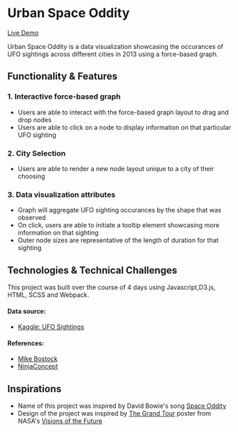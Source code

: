 # Urban Space Oddity
[Live Demo](https://saskatchuwan.github.io/ufo-sightings/)

Urban Space Oddity is a data visualization showcasing the occurances of UFO sightings across different cities in 2013 using a force-based graph.

## Functionality & Features
### 1. Interactive force-based graph
+ Users are able to interact with the force-based graph layout to drag and drop nodes
+ Users are able to click on a node to display information on that particular UFO sighting

### 2. City Selection
+ Users are able to render a new node layout unique to a city of their choosing

### 3. Data visualization attributes
+ Graph will aggregate UFO sighting occurances by the shape that was observed
+ On click, users are able to initiate a tooltip element showcasing more information on that sighting
+ Outer node sizes are representative of the length of duration for that sighting

## Technologies & Technical Challenges
This project was built over the course of 4 days using Javascript,D3.js, HTML, SCSS and Webpack.

#### Data source:
+ [Kaggle: UFO Sightings](https://bit.ly/2TQqA2F)

#### References:
+ [Mike Bostock](https://github.com/d3/d3-force)
+ [NinjaConcept](https://medium.com/ninjaconcept/interactive-dynamic-force-directed-graphs-with-d3-da720c6d7811)

## Inspirations
+ Name of this project was inspired by David Bowie's song [Space Oddity](https://www.youtube.com/watch?v=iYYRH4apXDo)
+ Design of the project was inspired by [The Grand Tour](https://www.jpl.nasa.gov/visions-of-the-future/images/grand_tour.jpg) poster from NASA's [Visions of the Future](https://www.jpl.nasa.gov/visions-of-the-future/)